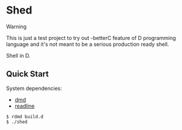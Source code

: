# Shed

> [!WARNING]
> This is just a test project to try out -betterC feature of D programming language and it's not meant to be a serious production ready shell.

Shell in D.

## Quick Start

System dependencies:
- [dmd](https://dlang.org/)
- [readline](https://www.gnu.org/software/readline/)

```console
$ rdmd build.d
$ ./shed
```
